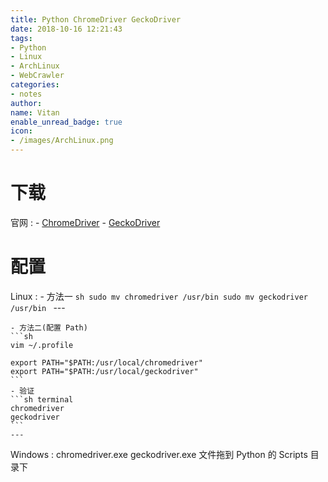 ```yaml
---
title: Python ChromeDriver GeckoDriver
date: 2018-10-16 12:21:43
tags:
- Python
- Linux
- ArchLinux
- WebCrawler
categories:
- notes
author:
name: Vitan
enable_unread_badge: true
icon:
- /images/ArchLinux.png
---
```

# 下载
官网
:   - [ChromeDriver](http://chromedriver.chromium.org/downloads)
    - [GeckoDriver](https://github.com/mozilla/geckodriver/releases)

# 配置
Linux
:   - 方法一
    ```sh
    sudo mv chromedriver /usr/bin
    sudo mv geckodriver /usr/bin
    ```
    ---

    - 方法二(配置 Path)
    ```sh
    vim ~/.profile

    export PATH="$PATH:/usr/local/chromedriver"
    export PATH="$PATH:/usr/local/geckodriver"
    ```
    - 验证
    ```sh terminal
    chromedriver
    geckodriver
    ```
    ---

Windows
:    chromedriver.exe geckodriver.exe 文件拖到 Python 的 Scripts 目录下
